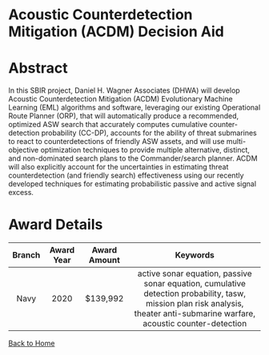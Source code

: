 
Acoustic Counterdetection Mitigation (ACDM) Decision Aid
========================================================

# Abstract


In this SBIR project, Daniel H. Wagner Associates (DHWA) will develop Acoustic Counterdetection Mitigation (ACDM) Evolutionary Machine Learning (EML) algorithms and software, leveraging our existing Operational Route Planner (ORP), that will automatically produce a recommended, optimized ASW search that accurately computes cumulative counter-detection probability (CC-DP), accounts for the ability of threat submarines to react to counterdetections of friendly ASW assets, and will use multi-objective optimization techniques to provide multiple alternative, distinct, and non-dominated search plans to the Commander/search planner. ACDM will also explicitly account for the uncertainties in estimating threat counterdetection (and friendly search) effectiveness using our recently developed techniques for estimating probabilistic passive and active signal excess.  

# Award Details

|Branch|Award Year|Award Amount|Keywords|
| :---: | :---: | :---: | :---: |
|Navy|2020|$139,992|active sonar equation, passive sonar equation, cumulative detection probability, tasw, mission plan risk analysis, theater anti-submarine warfare, acoustic counter-detection|
  
  


[Back to Home](https://github.com/chrischow/dod_sbir_awards/JH/#2051)